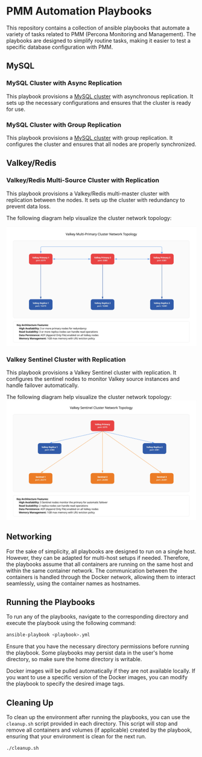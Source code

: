# PMM Automation Playbooks

This repository contains a collection of ansible playbooks that automate a variety of tasks related to PMM (Percona Monitoring and Management). The playbooks are designed to simplify routine tasks, making it easier to test a specific database configuration with PMM.

## MySQL

### MySQL Cluster with Async Replication

This playbook provisions a [MySQL cluster](./mysql/mysql-async/README.md) with asynchronous replication. It sets up the necessary configurations and ensures that the cluster is ready for use.

### MySQL Cluster with Group Replication

This playbook provisions a [MySQL cluster](./mysql/mysql-group/README.md) with group replication. It configures the cluster and ensures that all nodes are properly synchronized.

## Valkey/Redis

### Valkey/Redis Multi-Source Cluster with Replication

This playbook provisions a Valkey/Redis multi-master cluster with replication between the nodes. It sets up the cluster with redundancy to prevent data loss.

The following diagram help visualize the cluster network topology:

![Valkey/Redis Multi-Source Cluster Topology](./valkey/multisource/Valkey-Multi-Source-Cluster-Network-Topology.jpg)

### Valkey Sentinel Cluster with Replication

This playbook provisions a Valkey Sentinel cluster with replication. It configures the sentinel nodes to monitor Valkey source instances and handle failover automatically.

The following diagram help visualize the cluster network topology:
![Valkey Sentinel Cluster Topology](./valkey/sentinel/Valkey-Sentinel-Cluster-Network-Topology.jpg)

## Networking

For the sake of simplicity, all playbooks are designed to run on a single host. However, they can be adapted for multi-host setups if needed. Therefore, the playbooks assume that all containers are running on the same host and within the same container network. The communication between the containers is handled through the Docker network, allowing them to interact seamlessly, using the container names as hostnames.

## Running the Playbooks
To run any of the playbooks, navigate to the corresponding directory and execute the playbook using the following command:

```bash
ansible-playbook <playbook>.yml
```

Ensure that you have the necessary directory permissions before running the playbook. Some playbooks may persist data in the user's home directory, so make sure the home directory is writable.

Docker images will be pulled automatically if they are not available locally. If you want to use a specific version of the Docker images, you can modify the playbook to specify the desired image tags.

## Cleaning Up
To clean up the environment after running the playbooks, you can use the `cleanup.sh` script provided in each directory. This script will stop and remove all containers and volumes (if applicable) created by the playbook, ensuring that your environment is clean for the next run.

```bash
./cleanup.sh
```
